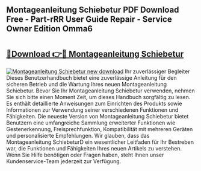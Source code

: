 ## Montageanleitung Schiebetur PDF Download Free - Part-rRR User Guide Repair - Service Owner Edition Omma6

# <h2><a href="http://df6s0fx.blite.top/?on=Montageanleitung+Schiebetur">🔗Download 👉🔴 Montageanleitung Schiebetur</a></h2>

[![Montageanleitung Schiebetur new download](https://i.imgur.com/lujVjoI.png)](http://df6s0fx.blite.top/?on=Montageanleitung+Schiebetur)
Ihr zuverlässiger Begleiter Dieses Benutzerhandbuch bietet eine zuverlässige Anleitung für den sicheren Betrieb und die Wartung Ihres neuen Montageanleitung Schiebetur. Bevor Sie Ihr Montageanleitung Schiebetur verwenden, nehmen Sie sich bitte einen Moment Zeit, um dieses Handbuch sorgfältig zu lesen. Es enthält detaillierte Anweisungen zum Einrichten des Produkts sowie Informationen zur Verwendung seiner verschiedenen Funktionen und Fähigkeiten. Die neueste Version von Montageanleitung Schiebetur bietet Benutzern eine umfangreiche Sammlung erweiterter Funktionen wie Gestenerkennung, Freisprechfunktion, Kompatibilität mit mehreren Geräten und personalisierte Empfehlungen. Wir glauben, dass das Montageanleitung SchiebeturD ein wesentlicher Leitfaden für Ihr Bestreben war, die Funktionen und Fähigkeiten Ihres neuen Artikels zu verstehen. Wenn Sie Hilfe benötigen oder Fragen haben, steht Ihnen unser Kundenservice-Team jederzeit zur Verfügung.
